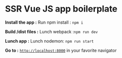 # SSR Vue JS app boilerplate

**Install the app :** 
Run npm install : `npm i`

**Build /dist files :**
Lunch webpack :`npm run dev`

**Lunch app :**
Lunch nodemon: `npm run start`

**Go to :** 
[`http://localhost:8000`](http://localhost:8000) in your favorite navigator